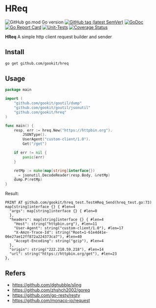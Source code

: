 # HReq

![GitHub go.mod Go version](https://img.shields.io/github/go-mod/go-version/gookit/hreq?style=flat-square)
[![GitHub tag (latest SemVer)](https://img.shields.io/github/tag/gookit/hreq)](https://github.com/gookit/goutil)
[![GoDoc](https://godoc.org/github.com/gookit/hreq?status.svg)](https://pkg.go.dev/github.com/gookit/hreq)
[![Go Report Card](https://goreportcard.com/badge/github.com/gookit/hreq)](https://goreportcard.com/report/github.com/gookit/hreq)
[![Unit-Tests](https://github.com/gookit/hreq/workflows/Unit-Tests/badge.svg)](https://github.com/gookit/hreq/actions)
[![Coverage Status](https://coveralls.io/repos/github/gookit/hreq/badge.svg?branch=main)](https://coveralls.io/github/gookit/hreq?branch=main)

**HReq** A simple http client request builder and sender

## Install

```bash
go get github.com/gookit/hreq
```

## Usage

```go
package main

import (
	"github.com/gookit/goutil/dump"
	"github.com/gookit/goutil/jsonutil"
	"github.com/gookit/hreq"
)

func main() {
	resp, err := hreq.New("https://httpbin.org").
		JSONType().
		UserAgent("custom-client/1.0").
		Get("/get")

	if err != nil {
		panic(err)
	}

	retMp := make(map[string]interface{})
	_ = jsonutil.DecodeReader(resp.Body, &retMp)
	dump.P(retMp)
}
```

Result:

```text
PRINT AT github.com/gookit/hreq_test.TestHReq_Send(hreq_test.go:73)
map[string]interface {} { #len=4
  "args": map[string]interface {} { #len=0
  },
  "headers": map[string]interface {} { #len=4
    "Host": string("httpbin.org"), #len=11
    "User-Agent": string("custom-client/1.0"), #len=17
    "X-Amzn-Trace-Id": string("Root=1-61e4d41e-06e27ae12ff872a224373ca7"), #len=40
    "Accept-Encoding": string("gzip"), #len=4
  },
  "origin": string("222.210.59.218"), #len=14
  "url": string("https://httpbin.org/get"), #len=23
},
```



## Refers

- https://github.com/dghubble/sling
- https://github.com/zhshch2002/goreq
- https://github.com/go-resty/resty
- https://github.com/monaco-io/request

